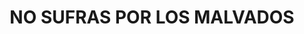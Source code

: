 ---
capo: 0
id: 231
lang: es-es
step: cat
subtitle: ''
tags:
- com
title: NO SUFRAS POR LOS MALVADOS
---